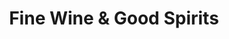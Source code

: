 ---
title: "Fine Wine & Good Spirits"
url: /philadelphia/fine-wine-and-good-spirits-north-20th-street/
shop: alcohol
---